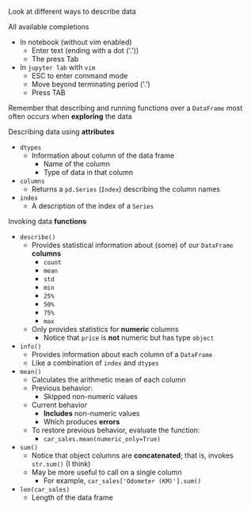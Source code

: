 Look at different ways to describe data

All available completions
- In notebook (without vim enabled)
	- Enter text (ending with a dot ('.'))
	- The press Tab
- In `jupyter lab` with `vim`
	- ESC to enter command mode
	- Move beyond terminating period ('.')
	- Press TAB

Remember that describing and running functions over a `DataFrame` most often occurs when **exploring** the data

Describing data using **attributes**
- `dtypes`
	- Information about column of the data frame
		- Name of the column
		- Type of data in that column
- `columns`
	- Returns a `pd.Series` (`Index`) describing the column names
- `index`
	- A description of the index of a `Series`

Invoking data **functions**
- `describe()`
	- Provides statistical information about (some) of our `DataFrame` **columns**
		- `count`
		- `mean`
		- `std`
		- `min`
		- `25%`
		- `50%`
		- `75%`
		- `max`
	- Only provides statistics for **numeric** columns
		- Notice that `price` is **not** numeric but has type `object`
- `info()`
	- Provides information about each column of a `DataFrame`
	- Like a combination of `index` and `dtypes`
- `mean()`
	- Calculates the arithmetic mean of each column
	- Previous behavior:
		- Skipped non-numeric values
	- Current behavior
		- **Includes** non-numeric values
		- Which produces **errors**
	- To restore previous behavior, evaluate the function:
		- `car_sales.mean(numeric_only=True)`
- `sum()`
	- Notice that object columns are **concatenated**; that is, invokes `str.sum()` (I think)
	- May be more useful to call on a single column
		- For example, `car_sales['Odometer (KM)'].sum()`
- `len(car_sales)` 
	- Length of the data frame

